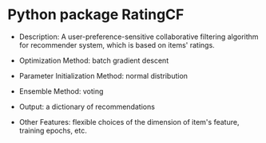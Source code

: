 # Python package RatingCF

* Description: A user-preference-sensitive collaborative filtering algorithm for recommender system, which is based on items' ratings.

* Optimization Method: batch gradient descent

* Parameter Initialization Method: normal distribution

* Ensemble Method: voting

* Output: a dictionary of recommendations

* Other Features: flexible choices of the dimension of item's feature, training epochs, etc.
